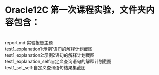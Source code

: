 # Oracle12C 第一次课程实验，文件夹内容包含：
<br>
report.md:实验报告主题
<br>
test1_explanation1:示例1语句的解释计划截图
<br>
test1_explanation2:示例2语句的解释计划截图
<br>
test1_explanation_self:自定义查询语句的解释计划截图
<br>
test1_set_self:自定义查询语句结果集截图
